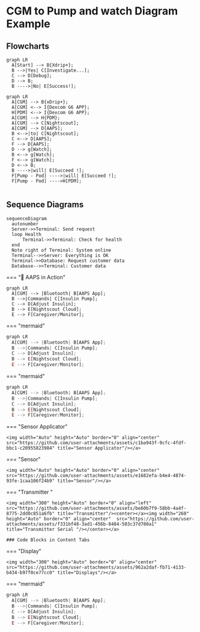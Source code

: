 # CGM to Pump and watch Diagram Example

## Flowcharts

```mermaid
graph LR
  A[Start] --> B{Xdrip+};
  B -->|Yes| C[Investigate...];
  C --> D[Debug];
  D --> B;
  B ---->|No| E[Success!];
```



```mermaid
graph LR
  A[CGM] --> B{xDrip+};
  A[CGM] <--> I{Dexcom G6 APP};
  H[PDM] <--> I{Dexcom G6 APP};
  A[CGM] --> H{PDM};
  A[CGM] --> C[Nightscout];
  A[CGM] --> D[AAPS];
  B <-->|to| C[Nightscout];
  C <--> D[AAPS];
  F --> D[AAPS];
  D --> g[Watch];
  B <--> g[Watch];
  F <--> g[Watch];
  D <--> B;
  B ---->|will| E[Succeed !];
  F[Pump - Pod] ---->|will| E[Succeed !];
  F[Pump - Pod] ---->H[PDM];
  
```


## Sequence Diagrams

```mermaid
sequenceDiagram
  autonumber
  Server->>Terminal: Send request
  loop Health
      Terminal->>Terminal: Check for health
  end
  Note right of Terminal: System online
  Terminal-->>Server: Everything is OK
  Terminal->>Database: Request customer data
  Database-->>Terminal: Customer data
```


=== "🔄 AAPS in Action"
``` mermaid
graph LR
  A[CGM] --> |Bluetooth| B[AAPS App];
  B -->|Commands| C[Insulin Pump];
  C --> D[Adjust Insulin];
  B --> E[Nightscout Cloud];
  E --> F[Caregiver/Monitor];
```
=== "mermaid"
```js title="code-examples.md" linenums="1" hl_lines="2-4"
graph LR
  A[CGM] --> |Bluetooth| B[AAPS App];
  B -->|Commands| C[Insulin Pump];
  C --> D[Adjust Insulin];
  B --> E[Nightscout Cloud];
  E --> F[Caregiver/Monitor];
```


=== "mermaid"
```js title="code" 
graph LR
  A[CGM] --> |Bluetooth| B[AAPS App];
  B -->|Commands| C[Insulin Pump];
  C --> D[Adjust Insulin];
  B --> E[Nightscout Cloud];
  E --> F[Caregiver/Monitor];
```

=== "Sensor Applicator"

    <img width="Auto" height="Auto" border="0" align="center"  src="https://github.com/user-attachments/assets/c1ba943f-9cfc-4fdf-bbc1-c20955823984" title="Sensor Applicator"/></a>

=== "Sensor"

    <img width="Auto" height="Auto" border="0" align="center"  src="https://github.com/user-attachments/assets/e1682efa-b4e4-4874-93fe-1caa106f24b9" title="Sensor"/></a>
    

=== "Transmitter "

    <img width="300" height="Auto" border="0" align="left"  src="https://github.com/user-attachments/assets/be60b7f9-58bb-4a4f-8775-2dd0c851a6fb" title="Transmitter"/><center></a><img width="260" height="Auto" border="0" align="center"  src="https://github.com/user-attachments/assets/f331bf48-3ad1-456b-8484-503c37d780a1" title="Transmitter Serial "/></center></a>

    ### Code Blocks in Content Tabs

=== "Display"

    <img width="300" height="Auto" border="0" align="center"  src="https://github.com/user-attachments/assets/962a2daf-fb71-4133-b434-b97f0ce77cc0" title="Displays"/></a>

=== "mermaid"
```js title="code" linenums="1" hl_lines="2-4"
graph LR
  A[CGM] --> |Bluetooth| B[AAPS App];
  B -->|Commands| C[Insulin Pump];
  C --> D[Adjust Insulin];
  B --> E[Nightscout Cloud];
  E --> F[Caregiver/Monitor];
```